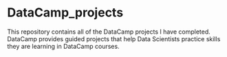 # DataCamp_projects
This repository contains all of the DataCamp projects I have completed. DataCamp provides guided projects that help Data Scientists practice skills they are learning in DataCamp courses.
